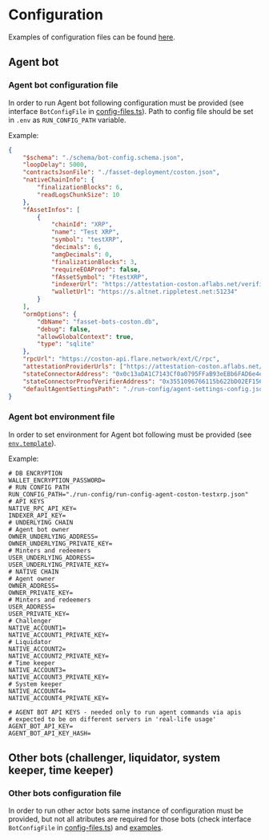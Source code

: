 # Configuration

Examples of configuration files can be found [here](../run-config/).

## Agent bot

### Agent bot configuration file

In order to run Agent bot following configuration must be provided (see interface `BotConfigFile` in [config-files.ts](../src/config/config-files.ts)). Path to config file should be set in `.env` as `RUN_CONFIG_PATH` variable.

Example:

```json
{
    "$schema": "./schema/bot-config.schema.json",
    "loopDelay": 5000,
    "contractsJsonFile": "./fasset-deployment/coston.json",
    "nativeChainInfo": {
        "finalizationBlocks": 6,
        "readLogsChunkSize": 10
    },
    "fAssetInfos": [
        {
            "chainId": "XRP",
            "name": "Test XRP",
            "symbol": "testXRP",
            "decimals": 6,
            "amgDecimals": 0,
            "finalizationBlocks": 3,
            "requireEOAProof": false,
            "fAssetSymbol": "FtestXRP",
            "indexerUrl": "https://attestation-coston.aflabs.net/verifier/xrp",
            "walletUrl": "https://s.altnet.rippletest.net:51234"
        }
    ],
    "ormOptions": {
        "dbName": "fasset-bots-coston.db",
        "debug": false,
        "allowGlobalContext": true,
        "type": "sqlite"
    },
    "rpcUrl": "https://coston-api.flare.network/ext/C/rpc",
    "attestationProviderUrls": ["https://attestation-coston.aflabs.net/attestation-client"],
    "stateConnectorAddress": "0x0c13aDA1C7143Cf0a0795FFaB93eEBb6FAD6e4e3",
    "stateConnectorProofVerifierAddress": "0x3551096766115b622bD02EF156b151A9D996Fb6E",
    "defaultAgentSettingsPath": "./run-config/agent-settings-config.json"
}

```

### Agent bot environment file

In order to set environment for Agent bot following must be provided (see [`env.template`](../.env.template)).

Example:

```env
# DB ENCRYPTION
WALLET_ENCRYPTION_PASSWORD=
# RUN CONFIG PATH
RUN_CONFIG_PATH="./run-config/run-config-agent-coston-testxrp.json"
# API KEYS
NATIVE_RPC_API_KEY=
INDEXER_API_KEY=
# UNDERLYING CHAIN
# Agent bot owner
OWNER_UNDERLYING_ADDRESS=
OWNER_UNDERLYING_PRIVATE_KEY=
# Minters and redeemers
USER_UNDERLYING_ADDRESS=
USER_UNDERLYING_PRIVATE_KEY=
# NATIVE CHAIN
# Agent owner
OWNER_ADDRESS=
OWNER_PRIVATE_KEY=
# Minters and redeemers
USER_ADDRESS=
USER_PRIVATE_KEY=
# Challenger
NATIVE_ACCOUNT1=
NATIVE_ACCOUNT1_PRIVATE_KEY=
# Liquidator
NATIVE_ACCOUNT2=
NATIVE_ACCOUNT2_PRIVATE_KEY=
# Time keeper
NATIVE_ACCOUNT3=
NATIVE_ACCOUNT3_PRIVATE_KEY=
# System keeper
NATIVE_ACCOUNT4=
NATIVE_ACCOUNT4_PRIVATE_KEY=

# AGENT BOT API KEYS - needed only to run agent commands via apis
# expected to be on different servers in 'real-life usage'
AGENT_BOT_API_KEY=
AGENT_BOT_API_KEY_HASH=
```

## Other bots (challenger, liquidator, system keeper, time keeper)

### Other bots configuration file

In order to run other actor bots same instance of configuration must be provided, but not all atributes are required for those bots (check interface `BotConfigFile` in [config-files.ts](../src/config/config-files.ts)) and [examples](../run-config/).
